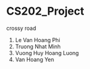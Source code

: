 # CS202_Project
crossy road

1. Le Van Hoang Phi
2. Truong Nhat Minh
3. Vuong Huy Hoang Luong
4. Van Hoang Yen
